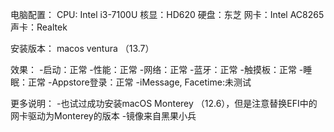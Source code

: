 电脑配置：
CPU: Intel i3-7100U
核显：HD620
硬盘：东芝
网卡：Intel AC8265
声卡：Realtek

安装版本：
macos ventura （13.7）

效果：
-启动：正常
-性能：正常
-网络：正常
-蓝牙：正常
-触摸板：正常
-睡眠：正常
-Appstore登录：正常
-iMessage, Facetime:未测试

更多说明：
-也试过成功安装macOS Monterey （12.6），但是注意替换EFI中的网卡驱动为Monterey的版本
-镜像来自黑果小兵
